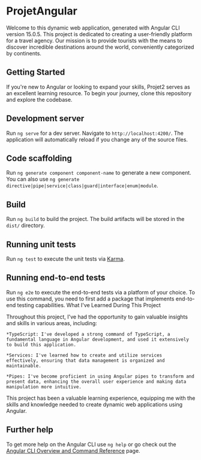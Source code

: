 # ProjetAngular
Welcome to this dynamic web application, generated with Angular CLI version 15.0.5. This project is dedicated to creating a user-friendly platform for a travel agency. Our mission is to provide tourists with the means to discover incredible destinations around the world, conveniently categorized by continents.
## Getting Started

If you're new to Angular or looking to expand your skills, Projet2 serves as an excellent learning resource. To begin your journey, clone this repository and explore the codebase.

## Development server

Run `ng serve` for a dev server. Navigate to `http://localhost:4200/`. The application will automatically reload if you change any of the source files.

## Code scaffolding

Run `ng generate component component-name` to generate a new component. You can also use `ng generate directive|pipe|service|class|guard|interface|enum|module`.

## Build

Run `ng build` to build the project. The build artifacts will be stored in the `dist/` directory.

## Running unit tests

Run `ng test` to execute the unit tests via [Karma](https://karma-runner.github.io).

## Running end-to-end tests

Run `ng e2e` to execute the end-to-end tests via a platform of your choice. To use this command, you need to first add a package that implements end-to-end testing capabilities.
What I've Learned During This Project

Throughout this project, I've had the opportunity to gain valuable insights and skills in various areas, including:

    *TypeScript: I've developed a strong command of TypeScript, a fundamental language in Angular development, and used it extensively to build this application.

    *Services: I've learned how to create and utilize services effectively, ensuring that data management is organized and maintainable.

    *Pipes: I've become proficient in using Angular pipes to transform and present data, enhancing the overall user experience and making data manipulation more intuitive.

This project has been a valuable learning experience, equipping me with the skills and knowledge needed to create dynamic web applications using Angular.

## Further help

To get more help on the Angular CLI use `ng help` or go check out the [Angular CLI Overview and Command Reference](https://angular.io/cli) page.
